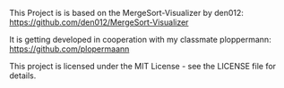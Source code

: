 This Project is is based on the MergeSort-Visualizer by den012: 
https://github.com/den012/MergeSort-Visualizer

It is getting developed in cooperation with my classmate ploppermann:
https://github.com/plopermaann

This project is licensed under the MIT License - see the LICENSE file for details.
